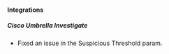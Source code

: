 
#### Integrations
##### Cisco Umbrella Investigate
- Fixed an issue in the Suspicious Threshold param.
